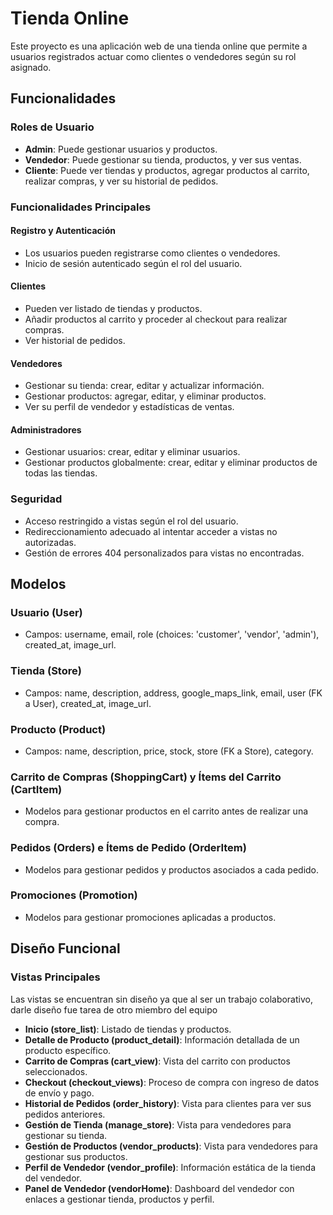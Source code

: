 # Tienda Online

Este proyecto es una aplicación web de una tienda online que permite a usuarios registrados actuar como clientes o vendedores según su rol asignado.

## Funcionalidades

### Roles de Usuario
- **Admin**: Puede gestionar usuarios y productos.
- **Vendedor**: Puede gestionar su tienda, productos, y ver sus ventas.
- **Cliente**: Puede ver tiendas y productos, agregar productos al carrito, realizar compras, y ver su historial de pedidos.

### Funcionalidades Principales

#### Registro y Autenticación
- Los usuarios pueden registrarse como clientes o vendedores.
- Inicio de sesión autenticado según el rol del usuario.

#### Clientes
- Pueden ver listado de tiendas y productos.
- Añadir productos al carrito y proceder al checkout para realizar compras.
- Ver historial de pedidos.

#### Vendedores
- Gestionar su tienda: crear, editar y actualizar información.
- Gestionar productos: agregar, editar, y eliminar productos.
- Ver su perfil de vendedor y estadísticas de ventas.

#### Administradores
- Gestionar usuarios: crear, editar y eliminar usuarios.
- Gestionar productos globalmente: crear, editar y eliminar productos de todas las tiendas.

### Seguridad
- Acceso restringido a vistas según el rol del usuario.
- Redireccionamiento adecuado al intentar acceder a vistas no autorizadas.
- Gestión de errores 404 personalizados para vistas no encontradas.

## Modelos

### Usuario (User)
- Campos: username, email, role (choices: 'customer', 'vendor', 'admin'), created_at, image_url.

### Tienda (Store)
- Campos: name, description, address, google_maps_link, email, user (FK a User), created_at, image_url.

### Producto (Product)
- Campos: name, description, price, stock, store (FK a Store), category.

### Carrito de Compras (ShoppingCart) y Ítems del Carrito (CartItem)
- Modelos para gestionar productos en el carrito antes de realizar una compra.

### Pedidos (Orders) e Ítems de Pedido (OrderItem)
- Modelos para gestionar pedidos y productos asociados a cada pedido.

### Promociones (Promotion)
- Modelos para gestionar promociones aplicadas a productos.

## Diseño Funcional

### Vistas Principales
Las vistas se encuentran sin diseño ya que al ser un trabajo colaborativo, darle diseño fue tarea de otro miembro del equipo

- **Inicio (store_list)**: Listado de tiendas y productos.
- **Detalle de Producto (product_detail)**: Información detallada de un producto específico.
- **Carrito de Compras (cart_view)**: Vista del carrito con productos seleccionados.
- **Checkout (checkout_views)**: Proceso de compra con ingreso de datos de envío y pago.
- **Historial de Pedidos (order_history)**: Vista para clientes para ver sus pedidos anteriores.
- **Gestión de Tienda (manage_store)**: Vista para vendedores para gestionar su tienda.
- **Gestión de Productos (vendor_products)**: Vista para vendedores para gestionar sus productos.
- **Perfil de Vendedor (vendor_profile)**: Información estática de la tienda del vendedor.
- **Panel de Vendedor (vendorHome)**: Dashboard del vendedor con enlaces a gestionar tienda, productos y perfil.
